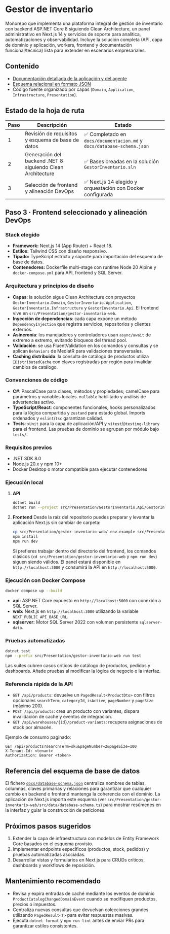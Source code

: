 # Gestor de inventario

Monorepo que implementa una plataforma integral de gestión de inventario con backend ASP.NET Core 8 siguiendo Clean Architecture, un panel administrativo en Next.js 14 y servicios de soporte para analítica, automatizaciones y observabilidad. Incluye la solución completa (API, capa de dominio y aplicación, workers, frontend y documentación funcional/técnica) lista para extender en escenarios empresariales.

## Contenido

- [Documentación detallada de la aplicación y del agente](docs/documentacion.md)
- [Esquema relacional en formato JSON](docs/database-schema.json)
- Código fuente organizado por capas (`Domain`, `Application`, `Infrastructure`, `Presentation`).

## Estado de la hoja de ruta

| Paso | Descripción | Estado |
|------|-------------|--------|
| 1 | Revisión de requisitos y esquema de base de datos | ✅ Completado en `docs/documentacion.md` y `docs/database-schema.json` |
| 2 | Generación del backend .NET 8 siguiendo Clean Architecture | ✅ Bases creadas en la solución `GestorInventario.sln` |
| 3 | Selección de frontend y alineación DevOps | ✅ Next.js 14 elegido y orquestación con Docker configurada |

## Paso 3 · Frontend seleccionado y alineación DevOps

### Stack elegido

- **Framework:** Next.js 14 (App Router) + React 18.
- **Estilos:** Tailwind CSS con diseño responsivo.
- **Tipado:** TypeScript estricto y soporte para importación del esquema de base de datos.
- **Contenedores:** Dockerfile multi-stage con runtime Node 20 Alpine y `docker-compose.yml` para API, frontend y SQL Server.

### Arquitectura y principios de diseño

- **Capas**: la solución sigue Clean Architecture con proyectos `GestorInventario.Domain`, `GestorInventario.Application`, `GestorInventario.Infrastructure` y `GestorInventario.Api`. El frontend vive en `src/Presentation/gestor-inventario-web`.
- **Inyección de dependencias**: cada capa expone un método `DependencyInjection` que registra servicios, repositorios y clientes externos.
- **Asincronía**: los manejadores y controladores usan `async/await` de extremo a extremo, evitando bloqueos del thread pool.
- **Validación**: se usa FluentValidation en los comandos y consultas y se aplican `Behaviors` de MediatR para validaciones transversales.
- **Caching distribuido**: la consulta de catálogo de productos utiliza `IDistributedCache` con claves registradas por región para invalidar cambios de catálogo.

### Convenciones de código

- **C#**: PascalCase para clases, métodos y propiedades; camelCase para parámetros y variables locales. `nullable` habilitado y análisis de advertencias activo.
- **TypeScript/React**: componentes funcionales, hooks personalizados para la lógica compartida y `zustand` para estado global. Imports ordenados y `eslint`/`tsc` garantizan calidad.
- **Tests**: `xUnit` para la capa de aplicación/API y `vitest`/`@testing-library` para el frontend. Las pruebas de dominio se agrupan por módulo bajo `tests/`.

### Requisitos previos

- .NET SDK 8.0
- Node.js 20.x y npm 10+
- Docker Desktop o motor compatible para ejecutar contenedores

### Ejecución local

1. **API**
   ```bash
   dotnet build
   dotnet run --project src/Presentation/GestorInventario.Api/GestorInventario.Api.csproj
   ```
2. **Frontend**
   Desde la raíz del repositorio puedes preparar y levantar la aplicación Next.js sin cambiar de carpeta:
   ```bash
   cp src/Presentation/gestor-inventario-web/.env.example src/Presentation/gestor-inventario-web/.env.local
   npm install
   npm run dev
   ```
   Si prefieres trabajar dentro del directorio del frontend, los comandos clásicos (`cd src/Presentation/gestor-inventario-web` y `npm run dev`) siguen siendo válidos.
   El panel estará disponible en `http://localhost:3000` y consumirá la API en `http://localhost:5000`.

### Ejecución con Docker Compose

```bash
docker compose up --build
```

- **api:** ASP.NET Core expuesto en `http://localhost:5000` con conexión a SQL Server.
- **web:** Next.js en `http://localhost:3000` utilizando la variable `NEXT_PUBLIC_API_BASE_URL`.
- **sqlserver:** Motor SQL Server 2022 con volumen persistente `sqlserver-data`.

### Pruebas automatizadas

```bash
dotnet test
npm --prefix src/Presentation/gestor-inventario-web run test
```

Las suites cubren casos críticos de catálogo de productos, pedidos y dashboards. Añade pruebas al modificar la lógica de negocio o la interfaz.

### Referencia rápida de la API

- `GET /api/products`: devuelve un `PagedResult<ProductDto>` con filtros opcionales `searchTerm`, `categoryId`, `isActive`, `pageNumber` y `pageSize` (máximo 200).
- `POST /api/products`: crea un producto con variantes, dispara invalidación de caché y eventos de integración.
- `GET /api/warehouses/{id}/product-variants`: recupera asignaciones de stock por almacén.

Ejemplo de consumo paginado:

```http
GET /api/products?searchTerm=sku&pageNumber=2&pageSize=100
X-Tenant-Id: <tenant>
Authorization: Bearer <token>
```

## Referencia del esquema de base de datos

El fichero [`docs/database-schema.json`](docs/database-schema.json) centraliza nombres de tablas, columnas, claves primarias y relaciones para garantizar que cualquier cambio en backend o frontend mantenga la coherencia con el dominio. La aplicación de Next.js importa este esquema (ver `src/Presentation/gestor-inventario-web/src/data/database-schema.ts`) para mostrar resúmenes en la interfaz y guiar la construcción de peticiones.

## Próximos pasos sugeridos

1. Extender la capa de infraestructura con modelos de Entity Framework Core basados en el esquema provisto.
2. Implementar endpoints específicos (productos, stock, pedidos) y pruebas automatizadas asociadas.
3. Desarrollar vistas y formularios en Next.js para CRUDs críticos, dashboards y workflows de reposición.

## Mantenimiento recomendado

- Revisa y expira entradas de caché mediante los eventos de dominio `ProductCatalogChangedDomainEvent` cuando se modifiquen productos, precios o impuestos.
- Centraliza nuevas consultas que devuelvan colecciones grandes utilizando `PagedResult<T>` para evitar respuestas masivas.
- Ejecuta `dotnet format` y `npm run lint` antes de enviar PRs para garantizar estilos consistentes.
